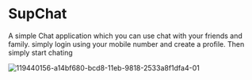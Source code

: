 # SupChat


A simple Chat application which you can use chat with your friends and family.
simply login using your mobile number and create a profile.
Then simply start chating

![119440156-a14bf680-bcd8-11eb-9818-2533a8f1dfa4-01](https://user-images.githubusercontent.com/60310729/158457843-8920ff00-6695-43fe-bde1-8423bd6bff5f.jpeg)
